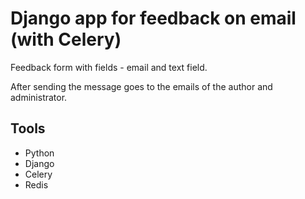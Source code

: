 # Django app for feedback on email (with Celery)

Feedback form with fields - email and text field.

After sending the message goes to the emails of the author and administrator.


## Tools

- Python
- Django
- Celery
- Redis

